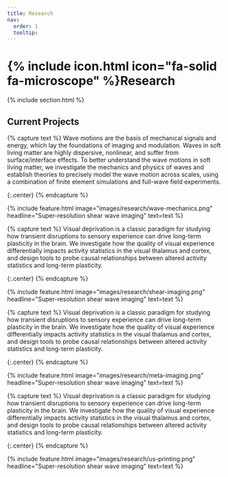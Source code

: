 ```yaml
---
title: Research
nav:
  order: 1
  tooltip: 
---
```


# {% include icon.html icon="fa-solid fa-microscope" %}Research

{% include section.html %}

## Current Projects

{% capture text %}
Wave motions are the basis of mechanical signals and energy, which lay the foundations of imaging and modulation. Waves in soft living matter are highly dispersive, nonlinear, and suffer from surface/interface effects. To better understand the wave motions in soft living matter, we investigate the mechanics and physics of waves and establish theories to precisely model the wave motion across scales, using a combination of finite element simulations and full-wave field experiments.

{:.center}
{% endcapture %}

{%
  include feature.html
  image="images/research/wave-mechanics.png"
  headline="Super-resolution shear wave imaging"
  text=text
%}

{% capture text %}
Visual deprivation is a classic paradigm for studying how transient disruptions to sensory experience can drive long-term plasticity in the brain.  We investigate how the quality of visual experience differentially impacts activity statistics in the visual thalamus and cortex, and design tools to probe causal relationships between altered activity statistics and long-term plasticity.


{:.center}
{% endcapture %}

{%
  include feature.html
  image="images/research/shear-imaging.png"
  headline="Super-resolution shear wave imaging"
  text=text
%}

{% capture text %}
Visual deprivation is a classic paradigm for studying how transient disruptions to sensory experience can drive long-term plasticity in the brain.  We investigate how the quality of visual experience differentially impacts activity statistics in the visual thalamus and cortex, and design tools to probe causal relationships between altered activity statistics and long-term plasticity.


{:.center}
{% endcapture %}

{%
  include feature.html
  image="images/research/meta-imaging.png"
  headline="Super-resolution shear wave imaging"
  text=text
%}

{% capture text %}
Visual deprivation is a classic paradigm for studying how transient disruptions to sensory experience can drive long-term plasticity in the brain.  We investigate how the quality of visual experience differentially impacts activity statistics in the visual thalamus and cortex, and design tools to probe causal relationships between altered activity statistics and long-term plasticity.


{:.center}
{% endcapture %}

{%
  include feature.html
  image="images/research/us-printing.png"
  headline="Super-resolution shear wave imaging"
  text=text
%}

